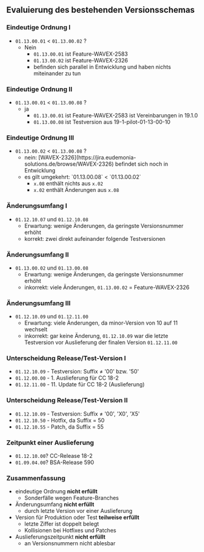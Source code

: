 <!--s-->
## Evaluierung des bestehenden Versionsschemas

<!--v-->
### Eindeutige Ordnung I

* `01.13.00.01` < `01.13.00.02` ?
  * Nein <!-- .element: class="fragment" data-fragment-index="1" -->
    * `01.13.00.01` ist Feature-WAVEX-2583
    * `01.13.00.02` ist Feature-WAVEX-2326
    * befinden sich parallel in Entwicklung und haben nichts miteinander zu tun

<!--v-->
### Eindeutige Ordnung II

* `01.13.00.01` < `01.13.00.08` ?
  * ja  <!-- .element: class="fragment" data-fragment-index="1" -->
    * `01.13.00.01` ist Feature-WAVEX-2583 ist Vereinbarungen in 19.1.0
    * `01.13.00.08` ist Testversion aus 19-1-pilot-01-13-00-10

<!--v-->
### Eindeutige Ordnung III

* `01.13.00.02` < `01.13.00.08` ?
  * <!-- .element: class="fragment" data-fragment-index="1" --> nein: [WAVEX-2326](https://jira.eudemonia-solutions.de/browse/WAVEX-2326) befindet sich noch in Entwicklung  
  *  <!-- .element: class="fragment" data-fragment-index="1" --> es gilt umgekehrt: `01.13.00.08` < `01.13.00.02`
      * `x.08` enthält nichts aus `x.02`
      * `x.02` enthält Änderungen aus `x.08`

<!--v-->
### Änderungsumfang I

* `01.12.10.07` und `01.12.10.08`
  * Erwartung: wenige Änderungen, da geringste Versionsnummer erhöht
  * korrekt: zwei direkt aufeinander folgende Testversionen  <!-- .element: class="fragment" data-fragment-index="1" -->

<!--v-->
### Änderungsumfang II

* `01.13.00.02` und `01.13.00.08`
  * Erwartung: wenige Änderungen, da geringste Versionsnummer erhöht
  * inkorrekt: viele Änderungen, `01.13.00.02` = Feature-WAVEX-2326  <!-- .element: class="fragment" data-fragment-index="1" -->

<!--v-->
### Änderungsumfang III

* `01.12.10.09` und `01.12.11.00`
  * Erwartung: viele Änderungen, da minor-Version von 10 auf 11 wechselt
  * inkorrekt: gar keine Änderung, `01.12.10.09` war die letzte Testversion vor Auslieferung der finalen Version `01.12.11.00` <!-- .element: class="fragment" data-fragment-index="1" -->

<!--v-->
### Unterscheidung Release/Test-Version I

* `01.12.10.09` <span class="fragment" data-fragment-index="1">- Testversion: Suffix $\neq$ '00' bzw. '50'</span>
* `01.12.00.00` <span class="fragment" data-fragment-index="2">- 1. Auslieferung für CC 18-2</span>
* `01.12.11.00` <span class="fragment" data-fragment-index="3">- 11. Update für CC 18-2 (Auslieferung)</span>

<!--v-->
### Unterscheidung Release/Test-Version II

* `01.12.10.09` <span class="fragment" data-fragment-index="1">- Testversion: Suffix $\neq$ '00', 'X0', 'X5'</span>
* `01.12.10.50` <span class="fragment" data-fragment-index="2">- Hotfix, da Suffix = 50</span>
* `01.12.10.55` <span class="fragment" data-fragment-index="3">- Patch, da Suffix = 55</span>

<!--v-->
### Zeitpunkt einer Auslieferung

* `01.12.10.00`? <span class="fragment" data-fragment-index="1">CC-Release 18-2</span>
* `01.09.04.00`? <span class="fragment" data-fragment-index="2">BSA-Release 590</span>

<!--v-->
### Zusammenfassung

* eindeutige Ordnung <span class="fragment" data-fragment-index="1">**nicht erfüllt**</span>
  * Sonderfälle wegen Feature-Branches <!-- .element: class="fragment" data-fragment-index="1" -->
* Änderungsumfang <span class="fragment" data-fragment-index="2">**nicht erfüllt**</span>
  * durch letzte Version vor einer Auslieferung <!-- .element: class="fragment" data-fragment-index="2" -->
* Version für Produktion oder Test <span class="fragment" data-fragment-index="3">**teilweise erfüllt**</span>
  * letzte Ziffer ist doppelt belegt <!-- .element: class="fragment" data-fragment-index="3" -->
  * Kollisionen bei Hotfixes und Patches <!-- .element: class="fragment" data-fragment-index="3" -->
* Auslieferungszeitpunkt <span class="fragment" data-fragment-index="4">**nicht erfüllt**</span>
  * an Versionsnummern nicht ablesbar <!-- .element: class="fragment" data-fragment-index="4" -->
